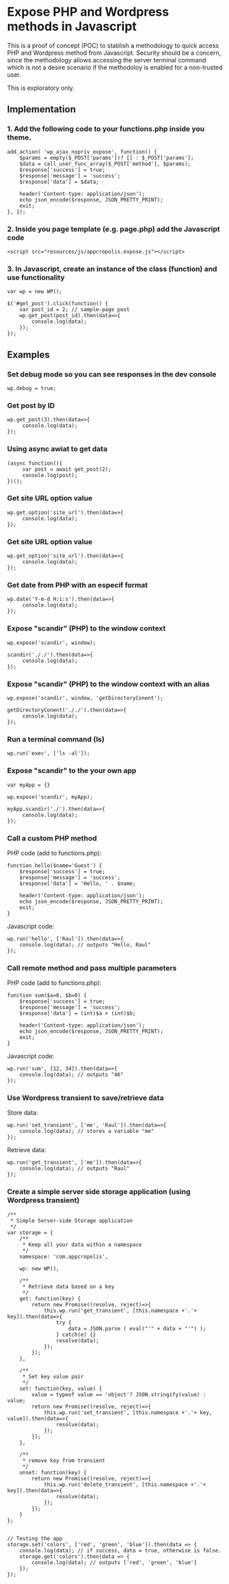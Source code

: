 # Expose PHP and Wordpress methods in Javascript #

This is a proof of concept (POC) to stablish a methodology to 
quick access PHP and Wordpress method from Javascript. Security
should be a concern, since the methodology allows accessing the
server terminal command which is not a desire scenario if the 
methodoloy is enabled for a non-trusted user.

This is exploratory only.

## Implementation ##

### 1. Add the following code to your **functions.php** inside you theme. ###

```
add_action( 'wp_ajax_nopriv_expose', function() {
    $params = empty($_POST['params'])? [] : $_POST['params'];
    $data = call_user_func_array($_POST['method'], $params);
    $response['success'] = true;
    $response['message'] = 'success';
    $response['data'] = $data;

    header('Content-type: application/json');
    echo json_encode($response, JSON_PRETTY_PRINT);
    exit;
}, 1);
```


### 2. Inside you page template (e.g. page.php) add the Javascript code ###

```
<script src="resources/js/appcropolis.expose.js"></script>
```

### 3. In Javascript, create an instance of the class (function) and use functionality ###

```
var wp = new WP();

$('#get_post').click(function() {
    var post_id = 2; // sample-page post
    wp.get_post(post_id).then(data=>{
        console.log(data);
    });
});
```

## Examples ##


### Set debug mode so you can see responses in the dev console ###

```
wp.debug = true;
```


### Get post by ID ###

```
wp.get_post(3).then(data=>{
     console.log(data);    
});
```

### Using async awiat to get data ###

```
(async function(){
     var post = await get_post(2);
     console.log(post);
})();
```


### Get site URL option value ###

```
wp.get_option('site_url').then(data=>{
     console.log(data);    
});
```


### Get site URL option value ###

```
wp.get_option('site_url').then(data=>{
     console.log(data);    
});
```


### Get date from PHP with an especif format ###

```
wp.date('Y-m-d H:i:s').then(data=>{
     console.log(data);    
});
```


### Expose "scandir" (PHP) to the window context ###

```
wp.expose('scandir', window);

scandir('././').then(data=>{
     console.log(data);    
});
```


### Expose "scandir" (PHP) to the window context with an alias ###

```
wp.expose('scandir', window, 'getDirectoryConent');

getDirectoryConent('././').then(data=>{
     console.log(data);    
});
```

### Run a terminal command (ls) ###

```
wp.run('exec', ['ls -al']);
```

### Expose "scandir" to the your own app ###

```
var myApp = {}

wp.expose('scandir', myApp);

myApp.scandir('./').then(data=>{
     console.log(data);
});
```

### Call a custom PHP method ###

PHP code (add to functions.php):

```
function hello($name='Guest') {
    $response['success'] = true;
    $response['message'] = 'success';
    $response['data'] = 'Hello, ' . $name;

    header('Content-type: application/json');
    echo json_encode($response, JSON_PRETTY_PRINT);
    exit;
}
```

Javascript code:

```
wp.run('hello', ['Raul']).then(data=>{
    console.log(data); // outputs "Hello, Raul"
});
```

### Call remote method and pass multiple parameters ###

PHP code (add to functions.php):

```
function sum($a=0, $b=0) {
    $response['success'] = true;
    $response['message'] = 'success';
    $response['data'] = (int)$a + (int)$b;

    header('Content-type: application/json');
    echo json_encode($response, JSON_PRETTY_PRINT);
    exit;
}
```

Javascript code:

```
wp.run('sum', [12, 34]).then(data=>{
    console.log(data); // outputs "46"
});
```

### Use Wordpress transient to save/retrieve data ###

Store data:

```
wp.run('set_transient', ['me', 'Raul']).then(data=>{
    console.log(data); // stores a variable "me"
});
```

Retrieve data:

```
wp.run('get_transient', ['me']).then(data=>{
    console.log(data); // outputs "Raul"
});
```


### Create a simple server side storage application (using Wordpress transient) ###

```
/**
 * Simple Server-side Storage application 
 */
var storage = {
    /**
     * Keep all your data within a namespace
     */
    namespace: 'com.appcropolis', 

    wp: new WP(),

    /**
     * Retrieve data based on a key
     */
    get: function(key) {
        return new Promise((resolve, reject)=>{
            this.wp.run('get_transient', [this.namespace +'.'+ key]).then(data=>{
                try {
                    data = JSON.parse ( eval("'" + data + "'") );
                } catch(e) {}
                resolve(data);
            });
        });
    }, 

    /**
     * Set key value pair
     */
    set: function(key, value) {
        value = typeof value == 'object'? JSON.stringify(value) : value;
        return new Promise((resolve, reject)=>{
            this.wp.run('set_transient', [this.namespace +'.'+ key, value]).then(data=>{
                resolve(data);
            });
        });
    }, 

    /**
     * remove key from transient
     */
    unset: function(key) {
        return new Promise((resolve, reject)=>{
            this.wp.run('delete_transient', [this.namespace +'.'+ key]).then(data=>{
                resolve(data);
            });
        });
    }
};


// Testing the app
storage.set('colors', ['red', 'green', 'blue']).then(data => {
    console.log(data); // if success, data = true, otherwise is false.
    storage.get('colors').then(data => {
        console.log(data); // outputs ['red', 'green', 'blue']
    });
});
```




